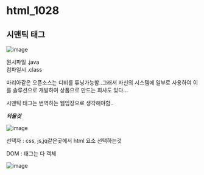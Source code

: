 # html_1028  
  
  
  
## 시맨틱 태그  
  
  
![image](https://user-images.githubusercontent.com/80766275/198423341-c85c7a86-5d4a-4b26-adc5-1d029b4b54d4.png)


  
원시파일 .java  
컴파일시 .class  
  
  
마리아같은 오픈소스는 디비를 튜닝가능함..그래서 자신의 시스템에 일부로 사용하여 이를 솔루션으로 개발하여 상품으로 만드는 회사도 있다...  
  
  
  
시맨틱 태그는 번역하는 웹입장으로 생각해야함..  
  
  
  
  
  
***외울것***  
  
  
![image](https://user-images.githubusercontent.com/80766275/198428917-ca67bfe2-c483-4948-add8-ee8fcd06e9a0.png)
  
선택자 : css, js,jq같은곳에서 html 요소 선택하는것  
  
DOM : 태그는 다 객체  
  
  
  
![image](https://user-images.githubusercontent.com/80766275/198435893-41411a34-b4d3-4819-82d2-27f751e4ed95.png)
  
  
  
  
  
